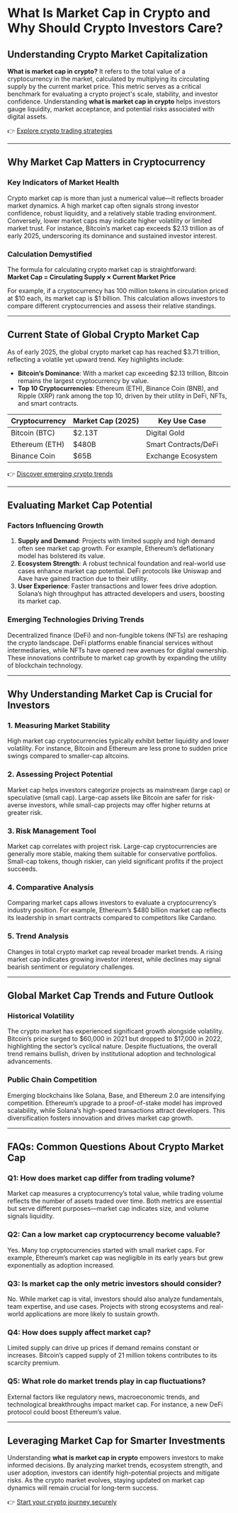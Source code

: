 # What Is Market Cap in Crypto and Why Should Crypto Investors Care?

## Understanding Crypto Market Capitalization

**What is market cap in crypto?** It refers to the total value of a cryptocurrency in the market, calculated by multiplying its circulating supply by the current market price. This metric serves as a critical benchmark for evaluating a crypto project's scale, stability, and investor confidence. Understanding **what is market cap in crypto** helps investors gauge liquidity, market acceptance, and potential risks associated with digital assets.

👉 [Explore crypto trading strategies](https://bit.ly/okx-bonus)

---

## Why Market Cap Matters in Cryptocurrency

### Key Indicators of Market Health

Crypto market cap is more than just a numerical value—it reflects broader market dynamics. A high market cap often signals strong investor confidence, robust liquidity, and a relatively stable trading environment. Conversely, lower market caps may indicate higher volatility or limited market trust. For instance, Bitcoin’s market cap exceeds $2.13 trillion as of early 2025, underscoring its dominance and sustained investor interest.

### Calculation Demystified

The formula for calculating crypto market cap is straightforward:  
**Market Cap = Circulating Supply × Current Market Price**  

For example, if a cryptocurrency has 100 million tokens in circulation priced at $10 each, its market cap is $1 billion. This calculation allows investors to compare different cryptocurrencies and assess their relative standings.

---

## Current State of Global Crypto Market Cap

As of early 2025, the global crypto market cap has reached $3.71 trillion, reflecting a volatile yet upward trend. Key highlights include:

- **Bitcoin’s Dominance**: With a market cap exceeding $2.13 trillion, Bitcoin remains the largest cryptocurrency by value.
- **Top 10 Cryptocurrencies**: Ethereum (ETH), Binance Coin (BNB), and Ripple (XRP) rank among the top 10, driven by their utility in DeFi, NFTs, and smart contracts.

| Cryptocurrency | Market Cap (2025) | Key Use Case               |
|----------------|-------------------|----------------------------|
| Bitcoin (BTC)  | $2.13T            | Digital Gold               |
| Ethereum (ETH) | $480B             | Smart Contracts/DeFi       |
| Binance Coin   | $65B              | Exchange Ecosystem         |

👉 [Discover emerging crypto trends](https://bit.ly/okx-bonus)

---

## Evaluating Market Cap Potential

### Factors Influencing Growth

1. **Supply and Demand**: Projects with limited supply and high demand often see market cap growth. For example, Ethereum’s deflationary model has bolstered its value.
2. **Ecosystem Strength**: A robust technical foundation and real-world use cases enhance market cap potential. DeFi protocols like Uniswap and Aave have gained traction due to their utility.
3. **User Experience**: Faster transactions and lower fees drive adoption. Solana’s high throughput has attracted developers and users, boosting its market cap.

### Emerging Technologies Driving Trends

Decentralized finance (DeFi) and non-fungible tokens (NFTs) are reshaping the crypto landscape. DeFi platforms enable financial services without intermediaries, while NFTs have opened new avenues for digital ownership. These innovations contribute to market cap growth by expanding the utility of blockchain technology.

---

## Why Understanding Market Cap is Crucial for Investors

### 1. Measuring Market Stability

High market cap cryptocurrencies typically exhibit better liquidity and lower volatility. For instance, Bitcoin and Ethereum are less prone to sudden price swings compared to smaller-cap altcoins.

### 2. Assessing Project Potential

Market cap helps investors categorize projects as mainstream (large cap) or speculative (small cap). Large-cap assets like Bitcoin are safer for risk-averse investors, while small-cap projects may offer higher returns at greater risk.

### 3. Risk Management Tool

Market cap correlates with project risk. Large-cap cryptocurrencies are generally more stable, making them suitable for conservative portfolios. Small-cap tokens, though riskier, can yield significant profits if the project succeeds.

### 4. Comparative Analysis

Comparing market caps allows investors to evaluate a cryptocurrency’s industry position. For example, Ethereum’s $480 billion market cap reflects its leadership in smart contracts compared to competitors like Cardano.

### 5. Trend Analysis

Changes in total crypto market cap reveal broader market trends. A rising market cap indicates growing investor interest, while declines may signal bearish sentiment or regulatory challenges.

---

## Global Market Cap Trends and Future Outlook

### Historical Volatility

The crypto market has experienced significant growth alongside volatility. Bitcoin’s price surged to $60,000 in 2021 but dropped to $17,000 in 2022, highlighting the sector’s cyclical nature. Despite fluctuations, the overall trend remains bullish, driven by institutional adoption and technological advancements.

### Public Chain Competition

Emerging blockchains like Solana, Base, and Ethereum 2.0 are intensifying competition. Ethereum’s upgrade to a proof-of-stake model has improved scalability, while Solana’s high-speed transactions attract developers. This diversification fosters innovation and drives market cap growth.

---

## FAQs: Common Questions About Crypto Market Cap

### Q1: How does market cap differ from trading volume?

Market cap measures a cryptocurrency’s total value, while trading volume reflects the number of assets traded over time. Both metrics are essential but serve different purposes—market cap indicates size, and volume signals liquidity.

### Q2: Can a low market cap cryptocurrency become valuable?

Yes. Many top cryptocurrencies started with small market caps. For example, Ethereum’s market cap was negligible in its early years but grew exponentially as adoption increased.

### Q3: Is market cap the only metric investors should consider?

No. While market cap is vital, investors should also analyze fundamentals, team expertise, and use cases. Projects with strong ecosystems and real-world applications are more likely to sustain growth.

### Q4: How does supply affect market cap?

Limited supply can drive up prices if demand remains constant or increases. Bitcoin’s capped supply of 21 million tokens contributes to its scarcity premium.

### Q5: What role do market trends play in cap fluctuations?

External factors like regulatory news, macroeconomic trends, and technological breakthroughs impact market cap. For instance, a new DeFi protocol could boost Ethereum’s value.

---

## Leveraging Market Cap for Smarter Investments

Understanding **what is market cap in crypto** empowers investors to make informed decisions. By analyzing market trends, ecosystem strength, and user adoption, investors can identify high-potential projects and mitigate risks. As the crypto market evolves, staying updated on market cap dynamics will remain crucial for long-term success.

👉 [Start your crypto journey securely](https://bit.ly/okx-bonus)